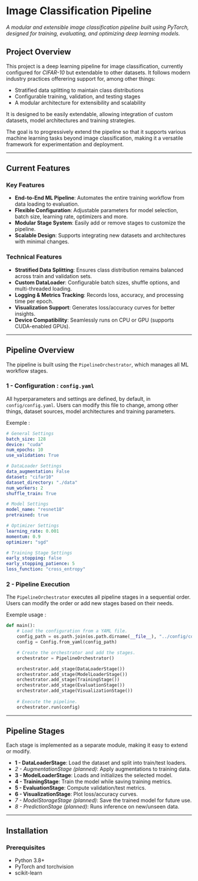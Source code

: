 # **Image Classification Pipeline**
*A modular and extensible image classification pipeline built using PyTorch, designed for training, evaluating, and optimizing deep learning models.*


## **Project Overview**
This project is a deep learning pipeline for image classification, currently configured for *CIFAR-10* but extendable to other datasets. It follows modern industry practices offerering support for, among other things: 
- Stratified data splitting to maintain class distributions
- Configurable training, validation, and testing stages
- A modular architecture for extensibility and scalability

It is designed to be easily extendable, allowing integration of custom datasets, model architectures and training strategies.

The goal is to progressively extend the pipeline so that it supports various machine learning tasks beyond image classification, making it a versatile framework for experimentation and deployment.

---

## **Current Features**

### **Key Features**
- **End-to-End ML Pipeline**: Automates the entire training workflow from data loading to evaluation.
- **Flexible Configuration**: Adjustable parameters for model selection, batch size, learning rate, optimizers and more.
- **Modular Stage System**: Easily add or remove stages to customize the pipeline.
- **Scalable Design**: Supports integrating new datasets and architectures with minimal changes.

### **Technical Features**
- **Stratified Data Splitting**: Ensures class distribution remains balanced across train and validation sets.
- **Custom DataLoader**: Configurable batch sizes, shuffle options, and multi-threaded loading.
- **Logging & Metrics Tracking**: Records loss, accuracy, and processing time per epoch.
- **Visualization Support**: Generates loss/accuracy curves for better insights.
- **Device Compatibility**: Seamlessly runs on CPU or GPU (supports CUDA-enabled GPUs).

---

## **Pipeline Overview**

The pipeline is built using the `PipelineOrchestrator`, which manages all ML workflow stages.

### 1 - Configuration : `config.yaml` 

All hyperparameters and settings are defined, by default, in `config/config.yaml`. Users can modify this file to change, among other things, dataset sources, model architectures and training parameters.

Exemple :
```Yaml
# General Settings
batch_size: 128
device: "cuda"
num_epochs: 10
use_validation: True

# DataLoader Settings
data_augmentation: False
dataset: "cifar10"
dataset_directory: "./data"
num_workers: 2
shuffle_train: True

# Model Settings
model_name: "resnet18"
pretrained: true

# Optimizer Settings
learning_rate: 0.001
momentum: 0.9
optimizer: "sgd"

# Training Stage Settings
early_stopping: false
early_stopping_patience: 5
loss_function: "cross_entropy"
```

### 2 - Pipeline Execution

The `PipelineOrchestrator` executes all pipeline stages in a sequential order. Users can modify the order or add new stages based on their needs.

Exemple usage :
```Python
def main():
    # Load the configuration from a YAML file.
    config_path = os.path.join(os.path.dirname(__file__), "../config/config.yaml")
    config = Config.from_yaml(config_path)

    # Create the orchestrator and add the stages.
    orchestrator = PipelineOrchestrator()

    orchestrator.add_stage(DataLoaderStage())
    orchestrator.add_stage(ModelLoaderStage())
    orchestrator.add_stage(TrainingStage())
    orchestrator.add_stage(EvaluationStage())
    orchestrator.add_stage(VisualizationStage())
    
    # Execute the pipeline.
    orchestrator.run(config)
```

---

## **Pipeline Stages**

Each stage is implemented as a separate module, making it easy to extend or modify.

- **1 - DataLoaderStage**: Load the dataset and split into train/test loaders.
- *2 - AugmentationStage (planned)*: Apply augmentations to training data.
- **3 - ModelLoaderStage**: Loads and initializes the selected model.
- **4 - TrainingStage**: Train the model while saving training metrics.
- **5 - EvaluationStage**: Compute validation/test metrics.
- **6 - VisualizationStage**: Plot loss/accuracy curves.
- *7 - ModelStorageStage (planned)*: Save the trained model for future use.
- *8 - PredictionStage  (planned)*: Runs inference on new/unseen data.

---

## Installation

### **Prerequisites**  
- Python 3.8+  
- PyTorch and torchvision
- scikit-learn
